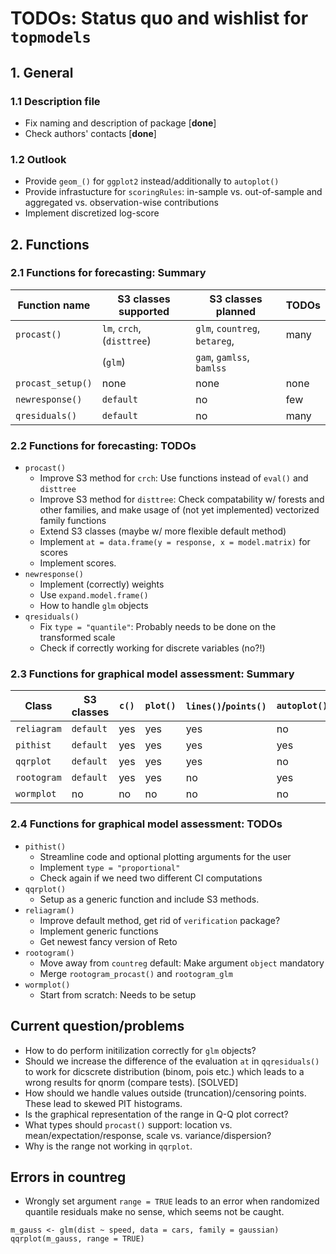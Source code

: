 # TODOs: Status quo and wishlist for `topmodels`

## 1. General
### 1.1 Description file
* Fix naming and description of package [**done**]
* Check authors' contacts [**done**]

### 1.2 Outlook
* Provide `geom_()` for `ggplot2` instead/additionally to `autoplot()`
* Provide infrastucture for `scoringRules`: in-sample vs. out-of-sample  and aggregated vs. observation-wise contributions
* Implement discretized log-score

## 2. Functions

### 2.1 Functions for forecasting: Summary

Function name | S3 classes supported | S3 classes planned | TODOs
--- | --- | --- | ---
`procast()` | `lm`, `crch`, (`disttree`) | `glm`, `countreg`, `betareg`, | many
 | | (`glm`)  | `gam`, `gamlss`, `bamlss` | 
`procast_setup()` | none | none | none
`newresponse()` | `default` | no | few
`qresiduals()` | `default` | no | many 

### 2.2 Functions for forecasting: TODOs
* `procast()` 
    * Improve S3 method for `crch`: Use functions instead of `eval()` and `disttree`
    * Improve S3 method for `disttree`: Check compatability w/ forests and other families, and make usage of (not yet implemented) vectorized family functions
    * Extend S3 classes (maybe w/ more flexible default method)
    * Implement `at = data.frame(y = response, x = model.matrix)` for scores
    * Implement scores.
* `newresponse()`
    * Implement (correctly) weights
    * Use `expand.model.frame()` 
    * How to handle `glm` objects
* `qresiduals()`
    * Fix `type = "quantile"`: Probably needs to be done on the transformed scale
    * Check if correctly working for discrete variables (no?!)

### 2.3 Functions for graphical model assessment: Summary

Class | S3 classes | `c()` | `plot()` | `lines()`/`points()` | `autoplot()` | TODOs
--- | --- | --- | --- | --- | --- | ---
`reliagram` | `default` | yes | yes | yes | no | few
`pithist` | `default` | yes | yes | yes | yes | few
`qqrplot` | `default` | yes | yes | yes | no | many 
`rootogram` | `default`| yes | yes | no | yes | few
`wormplot` | no | no | no | no | no | setup

### 2.4 Functions for graphical model assessment: TODOs
* `pithist()`
    * Streamline code and optional plotting arguments for the user
    * Implement `type = "proportional"`
    * Check again if we need two different CI computations
* `qqrplot()`
    * Setup as a generic function and include S3 methods. 
* `reliagram()`
    * Improve default method, get rid of `verification` package?
    * Implement generic functions
    * Get newest fancy version of Reto
* `rootogram()`
    * Move away from `countreg` default: Make argument `object` mandatory
    * Merge `rootogram_procast()` and `rootogram_glm`
* `wormplot()`
    * Start from scratch: Needs to be setup

## Current question/problems
* How to do perform initilization correctly for `glm` objects?
* Should we increase the difference of the evaluation `at` in `qqresiduals()` to work for dicscrete distribution (binom, pois etc.) which leads to a wrong results for qnorm (compare tests). [SOLVED]
* How should we handle values outside (truncation)/censoring points. These lead to skewed PIT histograms.
* Is the graphical representation of the range in Q-Q plot correct?
* What types should `procast()` support: location vs. mean/expectation/response, scale vs. variance/dispersion?
* Why is the range not working in `qqrplot`.

## Errors in countreg
* Wrongly set argument `range = TRUE` leads to an error when randomized quantile residuals make no sense, which seems not be caught.
```
m_gauss <- glm(dist ~ speed, data = cars, family = gaussian)
qqrplot(m_gauss, range = TRUE)
```

